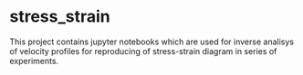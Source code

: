 # stress_strain
This project contains jupyter notebooks which are used for inverse analisys of  velocity profiles for reproducing of stress-strain diagram in series of experiments.
